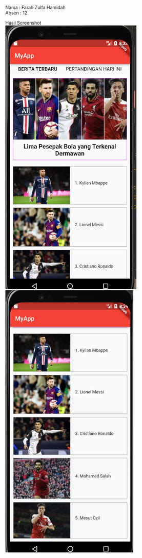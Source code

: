 Nama  : Farah Zulfa Hamidah</br>
Absen : 12</br>

Hasil Screenshot </br>
![project_flutter](images/tugas.PNG) </br>
![project_flutter](images/tugas2.PNG) </br>
